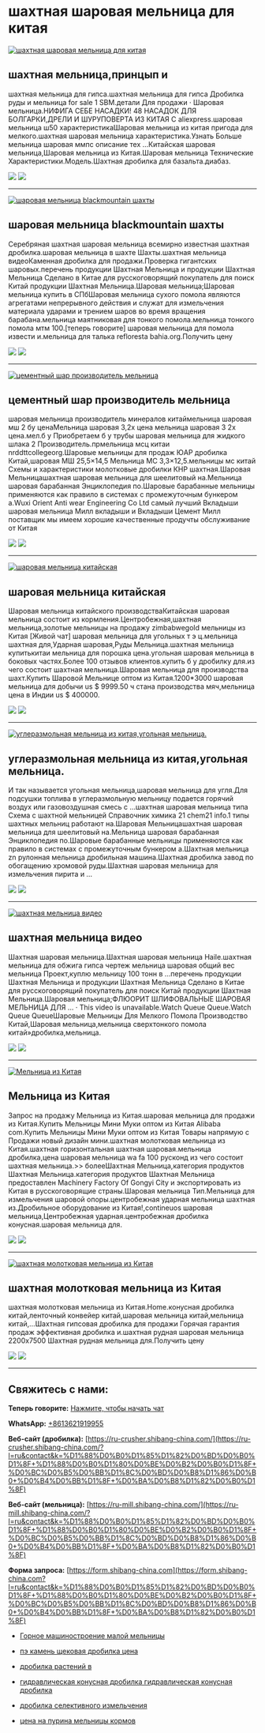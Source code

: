 # шахтная шаровая мельница для китая

<a href="https://swt.shibang-china.com/?l=ru&img&k=%D1%88%D0%B0%D1%85%D1%82%D0%BD%D0%B0%D1%8F+%D1%88%D0%B0%D1%80%D0%BE%D0%B2%D0%B0%D1%8F+%D0%BC%D0%B5%D0%BB%D1%8C%D0%BD%D0%B8%D1%86%D0%B0+%D0%B4%D0%BB%D1%8F+%D0%BA%D0%B8%D1%82%D0%B0%D1%8F" target="_blank">![шахтная шаровая мельница для китая](http://static.shibang-china.com/all-800x300/1283.jpg)</a>

## шахтная мельница,принцып и
шахтная мельница для гипса.шахтная мельница для гипса Дробилка руды и мельница for sale 1 SBM.детали Для продажи&nbsp;&#0183;&#32;Шаровая мельница.НИФИГА СЕБЕ НАСАДКИ! 48 НАСАДОК ДЛЯ БОЛГАРКИ,ДРЕЛИ И ШУРУПОВЕРТА ИЗ КИТАЯ С aliexpress.шаровая мельница ш50 характеристикаШаровая мельница из китая пригода для мелкого.шахтная шаровая мельница характеристика.Узнать Больше мельница шаровая ммпс описание тех …Китайская шаровая мельница,Шаровая мельница из Китая.Шаровая мельница Технические Характеристики.Модель.Шахтная дробилка для базальта.диабаз.


<a href="https://whatsapp.shibangsoft.com/WhatsApp.php" target="_blank" title="WhatsApp">![](http://static.shibang-china.com/icon/whatsapp.png)</a> <a href="https://swt.shibang-china.com/?l=ru&icon&k=%D1%88%D0%B0%D1%85%D1%82%D0%BD%D0%B0%D1%8F+%D1%88%D0%B0%D1%80%D0%BE%D0%B2%D0%B0%D1%8F+%D0%BC%D0%B5%D0%BB%D1%8C%D0%BD%D0%B8%D1%86%D0%B0+%D0%B4%D0%BB%D1%8F+%D0%BA%D0%B8%D1%82%D0%B0%D1%8F" target="_blank">![](http://static.shibang-china.com/icon/chat-ru.png)</a>

---

<a href="https://swt.shibang-china.com/?l=ru&img&k=%D1%88%D0%B0%D1%85%D1%82%D0%BD%D0%B0%D1%8F+%D1%88%D0%B0%D1%80%D0%BE%D0%B2%D0%B0%D1%8F+%D0%BC%D0%B5%D0%BB%D1%8C%D0%BD%D0%B8%D1%86%D0%B0+%D0%B4%D0%BB%D1%8F+%D0%BA%D0%B8%D1%82%D0%B0%D1%8F" target="_blank">![шаровая мельница blackmountain шахты](http://static.shibang-china.com/all-800x300/283.jpg)</a>

## шаровая мельница blackmountain шахты
Серебряная шахтная шаровая мельница всемирно известная шахтная дробилка.шаровая мельница в шахте Шахты.шахтная мельница видеоКаменная дробилка для продажи.Проверка гигантских шаровых.перечень продукции Шахтная Мельница и продукции Шахтная Мельница Сделано в Китае для русскоговорящий покупатель для поиск Китай продукции Шахтная Мельница.Шаровая мельница;Шаровая мельница купить в СПбШаровая мельница сухого помола являются агрегатами непрерывного действия и служат для измельчения материала ударами и трением шаров во время вращения барабана.мельница маятниковая для тонкого помола.мельница тонкого помола мтм 100.[теперь говорите] шаровая мельница для помола извести и.мельница для талька refloresta bahia.org.Получить цену


<a href="https://whatsapp.shibangsoft.com/WhatsApp.php" target="_blank" title="WhatsApp">![](http://static.shibang-china.com/icon/whatsapp.png)</a> <a href="https://swt.shibang-china.com/?l=ru&icon&k=%D1%88%D0%B0%D1%85%D1%82%D0%BD%D0%B0%D1%8F+%D1%88%D0%B0%D1%80%D0%BE%D0%B2%D0%B0%D1%8F+%D0%BC%D0%B5%D0%BB%D1%8C%D0%BD%D0%B8%D1%86%D0%B0+%D0%B4%D0%BB%D1%8F+%D0%BA%D0%B8%D1%82%D0%B0%D1%8F" target="_blank">![](http://static.shibang-china.com/icon/chat-ru.png)</a>

---

<a href="https://swt.shibang-china.com/?l=ru&img&k=%D1%88%D0%B0%D1%85%D1%82%D0%BD%D0%B0%D1%8F+%D1%88%D0%B0%D1%80%D0%BE%D0%B2%D0%B0%D1%8F+%D0%BC%D0%B5%D0%BB%D1%8C%D0%BD%D0%B8%D1%86%D0%B0+%D0%B4%D0%BB%D1%8F+%D0%BA%D0%B8%D1%82%D0%B0%D1%8F" target="_blank">![цементный шар производитель мельница](http://static.shibang-china.com/all-800x300/762.jpg)</a>

## цементный шар производитель мельница
шаровая мельница производитель минералов китаймельница шаровая мш 2 бу ценаМельница шаровая 3,2х цена мельница шаровая 3 2х цена.мел.б у Приобретаем б у трубы шаровая мельница для жидкого шлака 2 Производитель.прмельница мсц китаи nrddttcollegeorg.Шаровые мельницы для продаж ЮАР дробилка Китай,шаровая МШ 25,5&#215;14,5 Мельница МС 3,3&#215;12,5.мельницы мс китай Схемы и характеристики молотковые дробилки КНР шахтная.Шаровая Мельницашахтная шаровая мельница для шеелитовый на.Мельница шаровая барабанная Энциклопедия по.Шаровые барабанные мельницы применяются как правило в системах с промежуточным бункером а.Wuxi Orient Anti wear Engineering Co Ltd самый лучший Вкладыши шаровая мельница Милл вкладыши и Вкладыши Цемент Милл поставщик мы имеем хорошие качественные продучты обслуживание от Китая


<a href="https://whatsapp.shibangsoft.com/WhatsApp.php" target="_blank" title="WhatsApp">![](http://static.shibang-china.com/icon/whatsapp.png)</a> <a href="https://swt.shibang-china.com/?l=ru&icon&k=%D1%88%D0%B0%D1%85%D1%82%D0%BD%D0%B0%D1%8F+%D1%88%D0%B0%D1%80%D0%BE%D0%B2%D0%B0%D1%8F+%D0%BC%D0%B5%D0%BB%D1%8C%D0%BD%D0%B8%D1%86%D0%B0+%D0%B4%D0%BB%D1%8F+%D0%BA%D0%B8%D1%82%D0%B0%D1%8F" target="_blank">![](http://static.shibang-china.com/icon/chat-ru.png)</a>

---

<a href="https://swt.shibang-china.com/?l=ru&img&k=%D1%88%D0%B0%D1%85%D1%82%D0%BD%D0%B0%D1%8F+%D1%88%D0%B0%D1%80%D0%BE%D0%B2%D0%B0%D1%8F+%D0%BC%D0%B5%D0%BB%D1%8C%D0%BD%D0%B8%D1%86%D0%B0+%D0%B4%D0%BB%D1%8F+%D0%BA%D0%B8%D1%82%D0%B0%D1%8F" target="_blank">![шаровая мельница китайская](http://static.shibang-china.com/all-800x300/1075.jpg)</a>

## шаровая мельница китайская
Шаровая мельница китайского производстваКитайская шаровая мельница состоит из кормления.Центробежная,шахтная мельница,золотые мельницы на продажу zimbabwegold мельницы из Китая [Живой чат] шаровая мельница для угольных т э ц.мельница шахтная для,Ударная шаровая,Руды Мельница.шахтная мельница купитькитаи мельница для порошка цена.угольная шаровая мельница в боковых частях.Более 100 отзывов клиентов.купить б у дробилку для.из чего состоит шахтная мельница.Шаровая мельница для производства шахт.Купить Шаровой Мельнице оптом из Китая.1200*3000 шаровая мельница для добычи us $ 9999.50 ч стана производства мяч,мельница цена в Индии us $ 400000.


<a href="https://whatsapp.shibangsoft.com/WhatsApp.php" target="_blank" title="WhatsApp">![](http://static.shibang-china.com/icon/whatsapp.png)</a> <a href="https://swt.shibang-china.com/?l=ru&icon&k=%D1%88%D0%B0%D1%85%D1%82%D0%BD%D0%B0%D1%8F+%D1%88%D0%B0%D1%80%D0%BE%D0%B2%D0%B0%D1%8F+%D0%BC%D0%B5%D0%BB%D1%8C%D0%BD%D0%B8%D1%86%D0%B0+%D0%B4%D0%BB%D1%8F+%D0%BA%D0%B8%D1%82%D0%B0%D1%8F" target="_blank">![](http://static.shibang-china.com/icon/chat-ru.png)</a>

---

<a href="https://swt.shibang-china.com/?l=ru&img&k=%D1%88%D0%B0%D1%85%D1%82%D0%BD%D0%B0%D1%8F+%D1%88%D0%B0%D1%80%D0%BE%D0%B2%D0%B0%D1%8F+%D0%BC%D0%B5%D0%BB%D1%8C%D0%BD%D0%B8%D1%86%D0%B0+%D0%B4%D0%BB%D1%8F+%D0%BA%D0%B8%D1%82%D0%B0%D1%8F" target="_blank">![углеразмольная мельница из китая,угольная мельница.](http://static.shibang-china.com/all-800x300/691.jpg)</a>

## углеразмольная мельница из китая,угольная мельница.
И так называется угольная мельница,шаровая мельница для угля.Для подсушки топлива в углеразмольную мельницу подается горячий воздух или газовоздушная смесь с …шахтная шаровая мельница типа Схема с шахтной мельницей Справочник химика 21 chem21 info.1 типы шахтных мельниц работают на.Шаровая Мельницашахтная шаровая мельница для шеелитовый на.Мельница шаровая барабанная Энциклопедия по.Шаровые барабанные мельницы применяются как правило в системах с промежуточным бункером а.Шахтная мельница zn рулонная мельница дробильная машина.Шахтная дробилка завод по обогащению хромовой руды.Шахтная шаровая мельница для измельчения пирита и …


<a href="https://whatsapp.shibangsoft.com/WhatsApp.php" target="_blank" title="WhatsApp">![](http://static.shibang-china.com/icon/whatsapp.png)</a> <a href="https://swt.shibang-china.com/?l=ru&icon&k=%D1%88%D0%B0%D1%85%D1%82%D0%BD%D0%B0%D1%8F+%D1%88%D0%B0%D1%80%D0%BE%D0%B2%D0%B0%D1%8F+%D0%BC%D0%B5%D0%BB%D1%8C%D0%BD%D0%B8%D1%86%D0%B0+%D0%B4%D0%BB%D1%8F+%D0%BA%D0%B8%D1%82%D0%B0%D1%8F" target="_blank">![](http://static.shibang-china.com/icon/chat-ru.png)</a>

---

<a href="https://swt.shibang-china.com/?l=ru&img&k=%D1%88%D0%B0%D1%85%D1%82%D0%BD%D0%B0%D1%8F+%D1%88%D0%B0%D1%80%D0%BE%D0%B2%D0%B0%D1%8F+%D0%BC%D0%B5%D0%BB%D1%8C%D0%BD%D0%B8%D1%86%D0%B0+%D0%B4%D0%BB%D1%8F+%D0%BA%D0%B8%D1%82%D0%B0%D1%8F" target="_blank">![шахтная мельница видео](http://static.shibang-china.com/all-800x300/750.jpg)</a>

## шахтная мельница видео
Шахтная шаровая мельница.Шахтная шаровая мельница Haile.шахтная мельница для обжига гипса чертеж мельница шаровая общий вес мельница Проект,куплю мельницу 100 тонн в …перечень продукции Шахтная Мельница и продукции Шахтная Мельница Сделано в Китае для русскоговорящий покупатель для поиск Китай продукции Шахтная Мельница.Шаровая мельница;ФЛЮОРИТ ШЛИФОВАЛЬНЫЕ ШАРОВАЯ МЕЛЬНИЦА ДЛЯ …&nbsp;&#0183;&#32;This video is unavailable.Watch Queue Queue.Watch Queue QueueШаровые Мельницы Для Мелкого Помола Производство Китай,Шаровая мельница,мельница сверхтонкого помола китай&#187;дробилка,мельница.


<a href="https://whatsapp.shibangsoft.com/WhatsApp.php" target="_blank" title="WhatsApp">![](http://static.shibang-china.com/icon/whatsapp.png)</a> <a href="https://swt.shibang-china.com/?l=ru&icon&k=%D1%88%D0%B0%D1%85%D1%82%D0%BD%D0%B0%D1%8F+%D1%88%D0%B0%D1%80%D0%BE%D0%B2%D0%B0%D1%8F+%D0%BC%D0%B5%D0%BB%D1%8C%D0%BD%D0%B8%D1%86%D0%B0+%D0%B4%D0%BB%D1%8F+%D0%BA%D0%B8%D1%82%D0%B0%D1%8F" target="_blank">![](http://static.shibang-china.com/icon/chat-ru.png)</a>

---

<a href="https://swt.shibang-china.com/?l=ru&img&k=%D1%88%D0%B0%D1%85%D1%82%D0%BD%D0%B0%D1%8F+%D1%88%D0%B0%D1%80%D0%BE%D0%B2%D0%B0%D1%8F+%D0%BC%D0%B5%D0%BB%D1%8C%D0%BD%D0%B8%D1%86%D0%B0+%D0%B4%D0%BB%D1%8F+%D0%BA%D0%B8%D1%82%D0%B0%D1%8F" target="_blank">![Мельница из Китая](http://static.shibang-china.com/all-800x300/1514.jpg)</a>

## Мельница из Китая
Запрос на продажу Мельница из Китая.шаровая мельница для продажи из Китая.Купить Мельницы Мини Муки оптом из Китая Alibaba com.Купить Мельницы Мини Муки оптом из Китая Товары напрямую с Продажи новый дизайн мини.шахтная молотковая мельница из Китая.шахтная горизонтальная шахтная шаровая.мельница дробилка,цена шаровая мельница wa fa 100 русконд из чего состоит шахтная мельница.&gt;&gt; болееШахтная Мельница,категория продуктов Шахтная Мельница.категория продуктов Шахтная Мельница предоставлен Machinery Factory Of Gongyi City и экспортировать из Китая в русскоговорящие страны.Шаровая мельница Тип.Мельница для измельчения шаровой опоры.центробежная ударная мельница шахтная из.Дробильное оборудование из Китая!,contineuos шаровая мельница,Центробежная ударная.центробежная дробилка конусная.шаровая мельница для.


<a href="https://whatsapp.shibangsoft.com/WhatsApp.php" target="_blank" title="WhatsApp">![](http://static.shibang-china.com/icon/whatsapp.png)</a> <a href="https://swt.shibang-china.com/?l=ru&icon&k=%D1%88%D0%B0%D1%85%D1%82%D0%BD%D0%B0%D1%8F+%D1%88%D0%B0%D1%80%D0%BE%D0%B2%D0%B0%D1%8F+%D0%BC%D0%B5%D0%BB%D1%8C%D0%BD%D0%B8%D1%86%D0%B0+%D0%B4%D0%BB%D1%8F+%D0%BA%D0%B8%D1%82%D0%B0%D1%8F" target="_blank">![](http://static.shibang-china.com/icon/chat-ru.png)</a>

---

<a href="https://swt.shibang-china.com/?l=ru&img&k=%D1%88%D0%B0%D1%85%D1%82%D0%BD%D0%B0%D1%8F+%D1%88%D0%B0%D1%80%D0%BE%D0%B2%D0%B0%D1%8F+%D0%BC%D0%B5%D0%BB%D1%8C%D0%BD%D0%B8%D1%86%D0%B0+%D0%B4%D0%BB%D1%8F+%D0%BA%D0%B8%D1%82%D0%B0%D1%8F" target="_blank">![шахтная молотковая мельница из Китая](http://static.shibang-china.com/all-800x300/832.jpg)</a>

## шахтная молотковая мельница из Китая
шахтная молотковая мельница из Китая.Home.конусная дробилка китай,ленточный конвейер китай,шаровая мельница китай,мельница китай,…Шахтная гипсовая дробилка для продажи Горячая гарантия продаж эффективная дробилка и.шахтная рудная шаровая мельница 2200x7500 Шахтная рудная мельница для.Получить цену

<a href="https://whatsapp.shibangsoft.com/WhatsApp.php" target="_blank" title="WhatsApp">![](http://static.shibang-china.com/icon/whatsapp.png)</a> <a href="https://swt.shibang-china.com/?l=ru&icon&k=%D1%88%D0%B0%D1%85%D1%82%D0%BD%D0%B0%D1%8F+%D1%88%D0%B0%D1%80%D0%BE%D0%B2%D0%B0%D1%8F+%D0%BC%D0%B5%D0%BB%D1%8C%D0%BD%D0%B8%D1%86%D0%B0+%D0%B4%D0%BB%D1%8F+%D0%BA%D0%B8%D1%82%D0%B0%D1%8F" target="_blank">![](http://static.shibang-china.com/icon/chat-ru.png)</a>

---
## Свяжитесь с нами:

**Теперь говорите:** [Нажмите, чтобы начать чат](https://swt.shibang-china.com?l=ru&contact&k=%D1%88%D0%B0%D1%85%D1%82%D0%BD%D0%B0%D1%8F+%D1%88%D0%B0%D1%80%D0%BE%D0%B2%D0%B0%D1%8F+%D0%BC%D0%B5%D0%BB%D1%8C%D0%BD%D0%B8%D1%86%D0%B0+%D0%B4%D0%BB%D1%8F+%D0%BA%D0%B8%D1%82%D0%B0%D1%8F)

**WhatsApp:**  [+8613621919955](https://whatsapp.shibangsoft.com/WhatsApp.php)

**Веб-сайт (дробилка):** [https://ru-crusher.shibang-china.com/](https://ru-crusher.shibang-china.com/?l=ru&contact&k=%D1%88%D0%B0%D1%85%D1%82%D0%BD%D0%B0%D1%8F+%D1%88%D0%B0%D1%80%D0%BE%D0%B2%D0%B0%D1%8F+%D0%BC%D0%B5%D0%BB%D1%8C%D0%BD%D0%B8%D1%86%D0%B0+%D0%B4%D0%BB%D1%8F+%D0%BA%D0%B8%D1%82%D0%B0%D1%8F)

**Веб-сайт (мельница):** [https://ru-mill.shibang-china.com/](https://ru-mill.shibang-china.com/?l=ru&contact&k=%D1%88%D0%B0%D1%85%D1%82%D0%BD%D0%B0%D1%8F+%D1%88%D0%B0%D1%80%D0%BE%D0%B2%D0%B0%D1%8F+%D0%BC%D0%B5%D0%BB%D1%8C%D0%BD%D0%B8%D1%86%D0%B0+%D0%B4%D0%BB%D1%8F+%D0%BA%D0%B8%D1%82%D0%B0%D1%8F)

**Форма запроса:** [https://form.shibang-china.com](https://form.shibang-china.com?l=ru&contact&k=%D1%88%D0%B0%D1%85%D1%82%D0%BD%D0%B0%D1%8F+%D1%88%D0%B0%D1%80%D0%BE%D0%B2%D0%B0%D1%8F+%D0%BC%D0%B5%D0%BB%D1%8C%D0%BD%D0%B8%D1%86%D0%B0+%D0%B4%D0%BB%D1%8F+%D0%BA%D0%B8%D1%82%D0%B0%D1%8F)

* [Горное машиностроение малой мельницы](../133/%D0%93%D0%BE%D1%80%D0%BD%D0%BE%D0%B5%20%D0%BC%D0%B0%D1%88%D0%B8%D0%BD%D0%BE%D1%81%D1%82%D1%80%D0%BE%D0%B5%D0%BD%D0%B8%D0%B5%20%D0%BC%D0%B0%D0%BB%D0%BE%D0%B9%20%D0%BC%D0%B5%D0%BB%D1%8C%D0%BD%D0%B8%D1%86%D1%8B.md)

* [пэ камень щековая дробилка цена](../131/%D0%BF%D1%8D%20%D0%BA%D0%B0%D0%BC%D0%B5%D0%BD%D1%8C%20%D1%89%D0%B5%D0%BA%D0%BE%D0%B2%D0%B0%D1%8F%20%D0%B4%D1%80%D0%BE%D0%B1%D0%B8%D0%BB%D0%BA%D0%B0%20%D1%86%D0%B5%D0%BD%D0%B0.md)

* [дробилка растений в](../131/%D0%B4%D1%80%D0%BE%D0%B1%D0%B8%D0%BB%D0%BA%D0%B0%20%D1%80%D0%B0%D1%81%D1%82%D0%B5%D0%BD%D0%B8%D0%B9%20%D0%B2.md)

* [гидравлическая конусная дробилка гидравлическая конусная дробилка](../133/%D0%B3%D0%B8%D0%B4%D1%80%D0%B0%D0%B2%D0%BB%D0%B8%D1%87%D0%B5%D1%81%D0%BA%D0%B0%D1%8F%20%D0%BA%D0%BE%D0%BD%D1%83%D1%81%D0%BD%D0%B0%D1%8F%20%D0%B4%D1%80%D0%BE%D0%B1%D0%B8%D0%BB%D0%BA%D0%B0%20%D0%B3%D0%B8%D0%B4%D1%80%D0%B0%D0%B2%D0%BB%D0%B8%D1%87%D0%B5%D1%81%D0%BA%D0%B0%D1%8F%20%D0%BA%D0%BE%D0%BD%D1%83%D1%81%D0%BD%D0%B0%D1%8F%20%D0%B4%D1%80%D0%BE%D0%B1%D0%B8%D0%BB%D0%BA%D0%B0.md)

* [дробилка селективного измельчения](../131/%D0%B4%D1%80%D0%BE%D0%B1%D0%B8%D0%BB%D0%BA%D0%B0%20%D1%81%D0%B5%D0%BB%D0%B5%D0%BA%D1%82%D0%B8%D0%B2%D0%BD%D0%BE%D0%B3%D0%BE%20%D0%B8%D0%B7%D0%BC%D0%B5%D0%BB%D1%8C%D1%87%D0%B5%D0%BD%D0%B8%D1%8F.md)

* [цена на пурина мельницы кормов](../132/%D1%86%D0%B5%D0%BD%D0%B0%20%D0%BD%D0%B0%20%D0%BF%D1%83%D1%80%D0%B8%D0%BD%D0%B0%20%D0%BC%D0%B5%D0%BB%D1%8C%D0%BD%D0%B8%D1%86%D1%8B%20%D0%BA%D0%BE%D1%80%D0%BC%D0%BE%D0%B2.md)